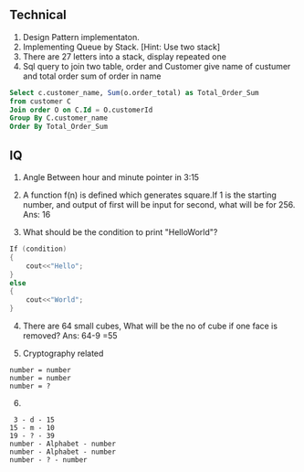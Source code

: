 ## Technical
1. Design Pattern implementaton.
2. Implementing Queue by Stack. [Hint: Use two stack]
3. There are 27 letters into a stack, display repeated one
4. Sql query to join two table, order and Customer give name of custumer and total order sum of order in name 

```sql
Select c.customer_name, Sum(o.order_total) as Total_Order_Sum
from customer C
Join order O on C.Id = O.customerId
Group By C.customer_name
Order By Total_Order_Sum
```

## IQ
1. Angle Between hour and minute pointer in 3:15

2. A function f(n) is defined which generates square.If 1 is the starting number, and output of first will be input for second, what will be for 256. Ans: 16

3. What should be the condition to print "HelloWorld"?
```cpp
If (condition)
{
    cout<<"Hello";
}
else
{
    cout<<"World";
}
```

4. There are 64 small cubes, What will be the no of cube if one face is removed? Ans: 64-9 =55

5. Cryptography related 
```
number = number
number = number
number = ?
```

6.
```
 3 - d - 15
15 - m - 10
19 - ? - 39
number - Alphabet - number
number - Alphabet - number
number - ? - number
```